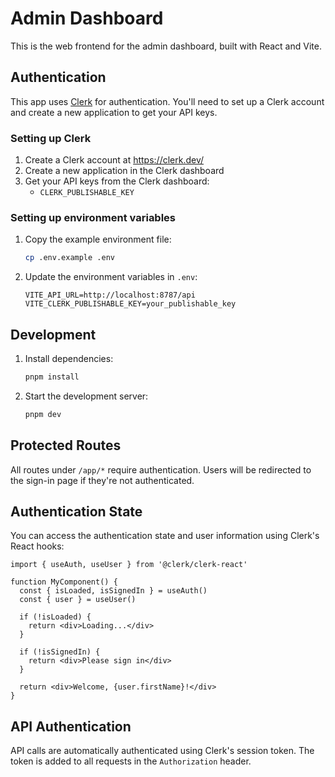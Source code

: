 # Admin Dashboard

This is the web frontend for the admin dashboard, built with React and Vite.

## Authentication

This app uses [Clerk](https://clerk.dev/) for authentication. You'll need to set up a Clerk account and create a new application to get your API keys.

### Setting up Clerk

1. Create a Clerk account at https://clerk.dev/
2. Create a new application in the Clerk dashboard
3. Get your API keys from the Clerk dashboard:
   - `CLERK_PUBLISHABLE_KEY`

### Setting up environment variables

1. Copy the example environment file:
   ```bash
   cp .env.example .env
   ```

2. Update the environment variables in `.env`:
   ```env
   VITE_API_URL=http://localhost:8787/api
   VITE_CLERK_PUBLISHABLE_KEY=your_publishable_key
   ```

## Development

1. Install dependencies:
   ```bash
   pnpm install
   ```

2. Start the development server:
   ```bash
   pnpm dev
   ```

## Protected Routes

All routes under `/app/*` require authentication. Users will be redirected to the sign-in page if they're not authenticated.

## Authentication State

You can access the authentication state and user information using Clerk's React hooks:

```tsx
import { useAuth, useUser } from '@clerk/clerk-react'

function MyComponent() {
  const { isLoaded, isSignedIn } = useAuth()
  const { user } = useUser()

  if (!isLoaded) {
    return <div>Loading...</div>
  }

  if (!isSignedIn) {
    return <div>Please sign in</div>
  }

  return <div>Welcome, {user.firstName}!</div>
}
```

## API Authentication

API calls are automatically authenticated using Clerk's session token. The token is added to all requests in the `Authorization` header.
